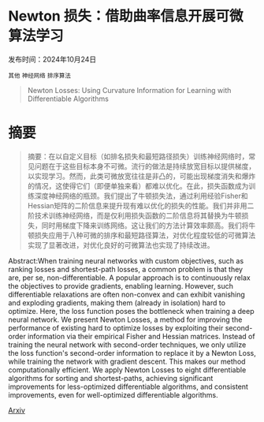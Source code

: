# Newton 损失：借助曲率信息开展可微算法学习

发布时间：2024年10月24日

`其他` `神经网络` `排序算法`

> Newton Losses: Using Curvature Information for Learning with Differentiable Algorithms

# 摘要

> 摘要：在以自定义目标（如排名损失和最短路径损失）训练神经网络时，常见问题在于这些目标本身不可微。流行的做法是持续放宽目标以提供梯度，以实现学习。然而，此类可微放宽往往是非凸的，可能出现梯度消失和爆炸的情况，这使得它们（即便单独来看）都难以优化。在此，损失函数成为训练深度神经网络的瓶颈。我们提出了牛顿损失法，通过利用经验Fisher和Hessian矩阵的二阶信息来提升现有难以优化的损失的性能。我们并非用二阶技术训练神经网络，而是仅利用损失函数的二阶信息将其替换为牛顿损失，同时用梯度下降来训练网络。这让我们的方法计算效率颇高。我们将牛顿损失应用于八种可微的排序和最短路径算法，对优化程度较低的可微算法实现了显著改进，对优化良好的可微算法也实现了持续改进。

> 
Abstract:When training neural networks with custom objectives, such as ranking losses and shortest-path losses, a common problem is that they are, per se, non-differentiable. A popular approach is to continuously relax the objectives to provide gradients, enabling learning. However, such differentiable relaxations are often non-convex and can exhibit vanishing and exploding gradients, making them (already in isolation) hard to optimize. Here, the loss function poses the bottleneck when training a deep neural network. We present Newton Losses, a method for improving the performance of existing hard to optimize losses by exploiting their second-order information via their empirical Fisher and Hessian matrices. Instead of training the neural network with second-order techniques, we only utilize the loss function's second-order information to replace it by a Newton Loss, while training the network with gradient descent. This makes our method computationally efficient. We apply Newton Losses to eight differentiable algorithms for sorting and shortest-paths, achieving significant improvements for less-optimized differentiable algorithms, and consistent improvements, even for well-optimized differentiable algorithms.
    

[Arxiv](https://arxiv.org/pdf/2410.19055)